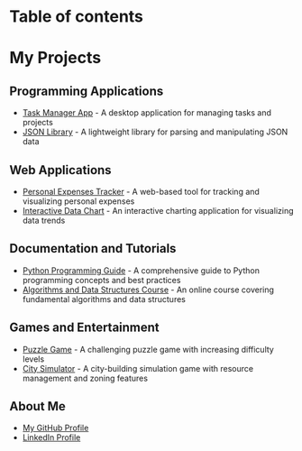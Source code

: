 # Table of contents


# My Projects

## Programming Applications

- [Task Manager App](https://github.com/yourusername/task-manager-app) - A desktop application for managing tasks and projects
- [JSON Library](https://github.com/yourusername/json-lib) - A lightweight library for parsing and manipulating JSON data

## Web Applications

- [Personal Expenses Tracker](https://github.com/yourusername/personal-expenses-tracker) - A web-based tool for tracking and visualizing personal expenses
- [Interactive Data Chart](https://github.com/yourusername/data-chart-app) - An interactive charting application for visualizing data trends

## Documentation and Tutorials

- [Python Programming Guide](https://github.com/yourusername/python-programming-guide) - A comprehensive guide to Python programming concepts and best practices
- [Algorithms and Data Structures Course](https://github.com/yourusername/algorithms-data-structures-course) - An online course covering fundamental algorithms and data structures

## Games and Entertainment

- [Puzzle Game](https://github.com/yourusername/puzzle-game) - A challenging puzzle game with increasing difficulty levels
- [City Simulator](https://github.com/yourusername/city-simulator) - A city-building simulation game with resource management and zoning features

## About Me

- [My GitHub Profile](https://github.com/yourusername)
- [LinkedIn Profile](https://www.linkedin.com/in/yourlinkedinprofile/)
